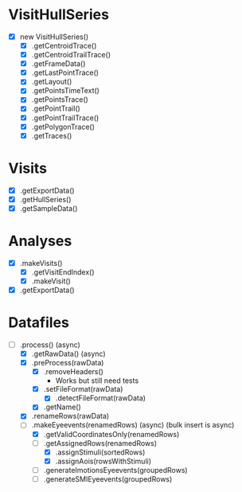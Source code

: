 # VisitHullSeries

- [x] new VisitHullSeries()
  - [x] .getCentroidTrace()
  - [x] .getCentroidTrailTrace()
  - [x] .getFrameData()
  - [x] .getLastPointTrace()
  - [x] .getLayout()
  - [x] .getPointsTimeText()
  - [x] .getPointsTrace()
  - [x] .getPointTrail()
  - [x] .getPointTrailTrace()
  - [x] .getPolygonTrace()
  - [x] .getTraces()

# Visits

- [x] .getExportData()
- [x] .getHullSeries()
- [x] .getSampleData()

# Analyses

- [x] .makeVisits()
  - [x] .getVisitEndIndex()
  - [x] .makeVisit()
- [x] .getExportData()

# Datafiles

- [ ] .process() (async)
  - [x] .getRawData() (async)
  - [x] .preProcess(rawData)
    - [x] .removeHeaders()
      - Works but still need tests
    - [x] .setFileFormat(rawData)
      - [x] .detectFileFormat(rawData)
    - [x] .getName()
  - [x] .renameRows(rawData)
  - [ ] .makeEyeevents(renamedRows) (async) (bulk insert is async)
    - [x] .getValidCoordinatesOnly(renamedRows)
    - [ ] .getAssignedRows(renamedRows)
      - [x] .assignStimuli(sortedRows)
      - [x] .assignAois(rowsWithStimuli)
    - [ ] .generateImotionsEyeevents(groupedRows)
    - [ ] .generateSMIEyeevents(groupedRows)
